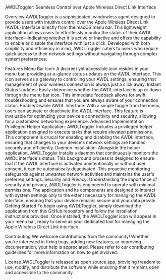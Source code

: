AWDLToggler: Seamless Control over Apple Wireless Direct Link Interface

Overview
AWDLToggler is a sophisticated, windowless agent designed to provide users with intuitive control over the Apple Wireless Direct Link (AWDL) interface directly from the macOS menu bar. This lightweight application allows users to effortlessly monitor the status of their AWDL interface—indicating whether it is active or inactive and offers the capability to enable or disable the interface with just a click. Developed with both simplicity and efficiency in mind, AWDLToggler caters to users who require quick access to their network settings without navigating through complex system preferences.

Features
Menu Bar Icon: A discreet yet accessible icon resides in your menu bar, providing at-a-glance status updates on the AWDL interface. This icon serves as a gateway to controlling your AWDL settings, ensuring that management of your wireless connection is always just a click away.
Instant Status Updates: Easily determine whether the AWDL interface is up or down through the menu bar icon. This immediate feedback allows for swift troubleshooting and ensures that you are always aware of your connection status.
Enable/Disable AWDL Interface: With a simple toggle from the menu, users can activate or deactivate the AWDL interface. This feature is invaluable for optimizing your device's connectivity and security, allowing for a customized networking experience.
Advanced Implementation
Privileged Helper Application: AWDLToggler includes a privileged helper application designed to execute tasks that require elevated permissions. This component is crucial for enabling and disabling the AWDL interface, ensuring that changes to your device's network settings are handled securely and efficiently.
Daemon Installation: Alongside the helper application, AWDLToggler installs a daemon that continuously monitors the AWDL interface's status. This background process is designed to ensure that if the AWDL interface is activated unintentionally or without user consent, it can be automatically deactivated. This proactive monitoring safeguards against unwanted network activities and maintains the user's preferred settings.
Security and Privacy: Understanding the importance of security and privacy, AWDLToggler is engineered to operate with minimal permissions. The application and its components are designed to interact with system settings only to the extent necessary for managing the AWDL interface, ensuring that your device remains secure and your data private.
Getting Started
To begin using AWDLToggler, simply download the application from this GitHub repository and follow the installation instructions provided. Once installed, the AWDLToggler icon will appear in your menu bar, ready to serve as your dedicated tool for managing the Apple Wireless Direct Link interface.

Contributing
We welcome contributions from the community! Whether you're interested in fixing bugs, adding new features, or improving documentation, your help is appreciated. Please refer to our contributing guidelines for more information on how to get involved.

License
AWDLToggler is released as open source app, providing freedom to use, modify, and distribute the software while ensuring that it remains open and accessible to the community.
